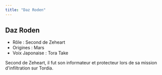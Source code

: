 ```yaml
---
title: "Daz Roden"
---
```


Daz Roden
---------


- Rôle : Second de Zeheart  
- Origines : Mars  
- Voix Japonaise : Tora Take


Second de Zeheart, il fut son informateur et protecteur lors de sa mission d'infiltration sur Tordia.

